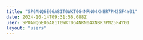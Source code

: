 ```yaml
---
title: "SP0ANQ6E06A81T0WKT0G4NRN04XNBR7PM25F4Y01"
date: 2024-10-14T09:31:56.088Z
user: SP0ANQ6E06A81T0WKT0G4NRN04XNBR7PM25F4Y01
layout: "users"
---
```

    
